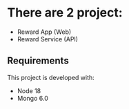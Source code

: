 # There are 2 project:
- Reward App (Web)
- Reward Service (API)

## Requirements

This project is developed with:

- Node 18
- Mongo 6.0
